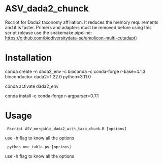 # ASV_dada2_chunck
Rscript for Dada2 taxonomy affiliation. It reduces the memory requirements and it is faster.
Primers and adapters must be removed before using this script (please use the snakemake pipeline: https://github.com/biodiversitydata-se/amplicon-multi-cutadapt)

# Installation 

   conda create -n dada2_env -c bioconda -c conda-forge r-base=4.1.3 bioconductor-dada2=1.22.0 python=3.11.0
   
   conda activate dada2_env
   
   conda install -c conda-forge r-argparser=0.7.1

# Usage

     Rscript ASV_mergable_dada2_with_taxa_chunk.R [options]
   use -h flag to know all the options 

     python one_table.py [oprions]
   use -h flag to know all the options 